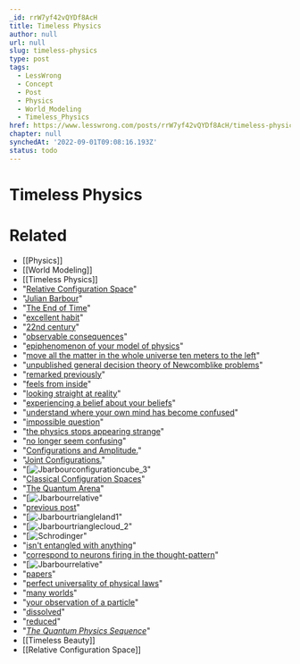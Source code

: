```yaml
---
_id: rrW7yf42vQYDf8AcH
title: Timeless Physics
author: null
url: null
slug: timeless-physics
type: post
tags:
  - LessWrong
  - Concept
  - Post
  - Physics
  - World_Modeling
  - Timeless_Physics
href: https://www.lesswrong.com/posts/rrW7yf42vQYDf8AcH/timeless-physics
chapter: null
synchedAt: '2022-09-01T09:08:16.193Z'
status: todo
---
```


# Timeless Physics


# Related

- [[Physics]]
- [[World Modeling]]
- [[Timeless Physics]]
- "[Relative Configuration Space](http://www.overcomingbias.com/2008/05/relative-config.html)"
- "[Julian Barbour](http://www.platonia.com/papers.html)"
- "[The End of Time](http://www.amazon.com/exec/obidos/ASIN/0753810204/platonia)"
- "[excellent habit](http://yudkowsky.net/bayes/truth.html)"
- "[22nd century](http://www.overcomingbias.com/2007/09/stranger-than-h.html)"
- "[observable consequences](http://www.overcomingbias.com/2007/07/making-beliefs-.html)"
- "[epiphenomenon of your model of physics](http://www.overcomingbias.com/2008/05/relative-config.html)"
- "[move all the matter in the whole universe ten meters to the left](http://www.overcomingbias.com/2008/05/machs-principle.html)"
- "[unpublished general decision theory of Newcomblike problems](http://www.overcomingbias.com/2008/01/newcombs-proble.html)"
- "[remarked previously](http://www.overcomingbias.com/2008/03/reductionism.html)"
- "[feels from inside](http://www.overcomingbias.com/2008/02/algorithm-feels.html)"
- "[looking straight at reality](http://www.overcomingbias.com/2008/03/mind-projection.html)"
- "[experiencing a belief about your beliefs](http://www.overcomingbias.com/2008/03/qualitatively-c.html)"
- "[understand where your own mind has become confused](http://www.overcomingbias.com/2008/03/dissolving-the.html)"
- "[impossible question](http://www.overcomingbias.com/2008/03/wrong-questions.html)"
- "[the physics stops appearing strange](http://www.overcomingbias.com/2008/04/quantum-explana.html)"
- "[no longer seem confusing](http://www.overcomingbias.com/2008/03/dissolving-the.html)"
- "[Configurations and Amplitude.](http://www.overcomingbias.com/2008/04/configurations.html)"
- "[Joint Configurations.](http://www.overcomingbias.com/2008/04/joint-configura.html)"
- "[![Jbarbourconfigurationcube_3](/static/imported/2008/05/26/jbarbourconfigurationcube_3.png "Jbarbourconfigurationcube_3")"
- "[Classical Configuration Spaces](http://www.overcomingbias.com/2008/04/conf-space.html)"
- "[The Quantum Arena](http://www.overcomingbias.com/2008/04/quantum-arena.html)"
- "[![Jbarbourrelative](/static/imported/2008/05/26/jbarbourrelative.png "Jbarbourrelative")"
- "[previous post](http://www.overcomingbias.com/2008/05/relative-config.html)"
- "[![Jbarbourtriangleland1](/static/imported/2008/05/26/jbarbourtriangleland1.png "Jbarbourtriangleland1")"
- "[![Jbarbourtrianglecloud_2](/static/imported/2008/05/26/jbarbourtrianglecloud_2.png "Jbarbourtrianglecloud_2")"
- "[![Schrodinger](/static/imported/2008/05/26/schrodinger.gif "Schrodinger")"
- "[isn't entangled with anything](http://www.overcomingbias.com/2008/04/decoherence.html)"
- "[correspond to neurons firing in the thought-pattern](http://www.overcomingbias.com/2008/04/brain-breakthro.html)"
- "[![Jbarbourrelative](/static/imported/2008/05/27/jbarbourrelative.png "Jbarbourrelative")"
- "[papers](http://www.platonia.com/papers.html)"
- "[perfect universality of physical laws](http://www.overcomingbias.com/2007/04/universal_law.html)"
- "[many worlds](http://www.overcomingbias.com/2008/05/many-worlds-one.html)"
- "[your observation of a particle](http://www.overcomingbias.com/2008/04/on-being-decohe.html)"
- "[dissolved](http://www.overcomingbias.com/2008/03/dissolving-the.html)"
- "[reduced](http://www.overcomingbias.com/2008/03/reductionism.html)"
- "[_The Quantum Physics Sequence_](/lw/r5/the_quantum_physics_sequence/)"
- [[Timeless Beauty]]
- [[Relative Configuration Space]]